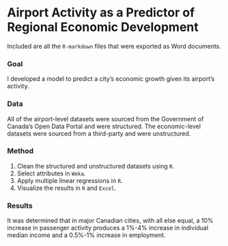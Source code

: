 # Airport Activity as a Predictor of Regional Economic Development

Included are all the `R-markdown` files that were exported as Word documents.

### Goal
I developed a model to predict a city’s economic growth given its airport’s activity.

### Data
All of the airport-level datasets were sourced from the Government of Canada’s Open Data Portal and were structured. The economic-level datasets were sourced from a third-party and were unstructured.

### Method
1. Clean the structured and unstructured datasets using `R`.
2. Select attributes in `Weka`.
3. Apply multiple linear regressions in `R`.
4. Visualize the results in `R` and `Excel`.

### Results
It was determined that in major Canadian cities, with all else equal, a 10% increase in passenger activity produces a 1%-4% increase in individual median income and a 0.5%-1% increase in employment.
